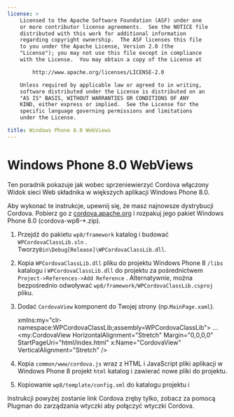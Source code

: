 ```yaml
---
license: >
    Licensed to the Apache Software Foundation (ASF) under one
    or more contributor license agreements.  See the NOTICE file
    distributed with this work for additional information
    regarding copyright ownership.  The ASF licenses this file
    to you under the Apache License, Version 2.0 (the
    "License"); you may not use this file except in compliance
    with the License.  You may obtain a copy of the License at

        http://www.apache.org/licenses/LICENSE-2.0

    Unless required by applicable law or agreed to in writing,
    software distributed under the License is distributed on an
    "AS IS" BASIS, WITHOUT WARRANTIES OR CONDITIONS OF ANY
    KIND, either express or implied.  See the License for the
    specific language governing permissions and limitations
    under the License.

title: Windows Phone 8.0 WebViews
---
```


# Windows Phone 8.0 WebViews

Ten poradnik pokazuje jak wobec sprzeniewierzyć Cordova włączony Widok sieci Web składnika w większych aplikacji Windows Phone 8.0.

Aby wykonać te instrukcje, upewnij się, że masz najnowsze dystrybucji Cordova. Pobierz go z [cordova.apache.org](http://cordova.apache.org) i rozpakuj jego pakiet Windows Phone 8.0 (cordova-wp8-*.zip).

  1. Przejdź do pakietu `wp8/framework` katalog i budować `WPCordovaClassLib.sln` . Tworzy`Bin\Debug[Release]\WPCordovaClassLib.dll`.

  2. Kopia `WPCordovaClassLib.dll` pliku do projektu Windows Phone 8 `/libs` katalogu i `WPCordovaClassLib.dll` do projektu za pośrednictwem `Project->References->Add Reference` . Alternatywnie, można bezpośrednio odwoływać `wp8/framework/WPCordovaClassLib.csproj` pliku.

  3. Dodać `CordovaView` komponent do Twojej strony (np.`MainPage.xaml`).
    
        xmlns:my="clr-namespace:WPCordovaClassLib;assembly=WPCordovaClassLib">
        ...
        <my:CordovaView HorizontalAlignment="Stretch" Margin="0,0,0,0" 
        StartPageUri="html/index.html" x:Name="CordovaView" VerticalAlignment="Stretch" />
        

  4. Kopia `common/www/cordova.js` wraz z HTML i JavaScript pliki aplikacji w Windows Phone 8 projekt `html` katalog i zawierać nowe pliki do projektu.

  5. Kopiowanie `wp8/template/config.xml` do katalogu projektu i

Instrukcji powyżej zostanie link Cordova zręby tylko, zobacz za pomocą Plugman do zarządzania wtyczki aby połączyć wtyczki Cordova.
